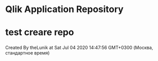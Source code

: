 # Qlik Application Repository 
# test creare repo
### 
Created By theLunik at Sat Jul 04 2020 14:47:56 GMT+0300 (Москва, стандартное время)

